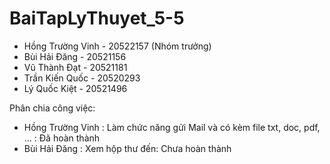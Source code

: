 # BaiTapLyThuyet_5-5
+ Hồng Trường Vinh - 20522157 (Nhóm trưởng)
+ Bùi Hải Đăng - 20521156
+ Vũ Thành Đạt - 20521181
+ Trần Kiến Quốc - 20520293
+ Lý Quốc Kiệt - 20521496


Phân chia công việc:
- Hồng Trường Vinh : Làm chức năng gửi Mail và có kèm file txt, doc, pdf, ... : Đã hoàn thành
- Bùi Hải Đăng : Xem hộp thư đến: Chưa hoàn thành
